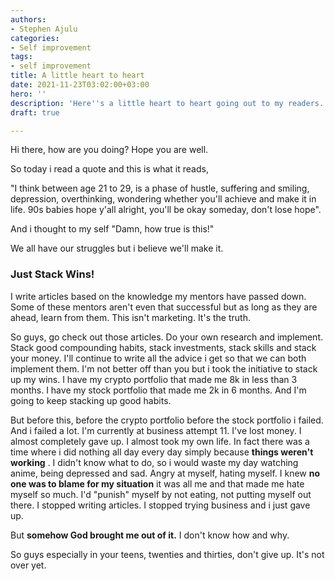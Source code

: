 ```yaml
---
authors:
- Stephen Ajulu
categories:
- Self improvement
tags:
- self improvement
title: A little heart to heart
date: 2021-11-23T03:02:00+03:00
hero: ''
description: 'Here''s a little heart to heart going out to my readers. '
draft: true

---
```

Hi there, how are you doing? Hope you are well. 

So today i read a quote and this is what it reads, 

"I think between age 21 to 29, is a phase of hustle, suffering and smiling, depression, overthinking, wondering whether you'll achieve and make it in life. 90s babies hope y'all alright, you'll be okay someday, don't lose hope".

And i thought to my self "Damn, how true is this!"

We all have our struggles but i believe we'll make it. 

### Just Stack Wins!

I write articles based on the knowledge my mentors have passed down. Some of these mentors aren't even that successful but as long as they are ahead, learn from them. This isn't marketing. It's the truth.

So guys, go check out those articles. Do your own research and implement. Stack good compounding habits, stack investments, stack skills and stack your money. I'll continue to write all the advice i get so that we can both implement them. I'm not better off than you but i took the initiative to stack up my wins. I have my crypto portfolio that made me 8k in less than 3 months. I have my stock portfolio that made me 2k in 6 months. And I'm going to keep stacking up good habits. 

But before this, before the crypto portfolio before the stock portfolio i failed. And i failed a lot. I'm currently at business attempt 11. I've lost money. I almost completely gave up. I almost took my own life. In fact there was a time where i did nothing all day every day simply because **things weren't working** . I didn't know what to do, so i would waste my day watching anime, being depressed and sad. Angry at myself, hating myself. I knew ﻿**no one was to blame for my situation** ﻿it was all me and that made me hate myself so much. I'd "punish" myself by not eating, not putting myself out there. I stopped writing articles. I stopped trying business and i just gave up. 

But ﻿**somehow God brought me out of it.** ﻿I don't know how and why. 

So guys especially in your teens, twenties and thirties, don't give up. It's not over yet. 
